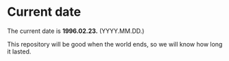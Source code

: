 # Current date

The current date is **1996.02.23.** (YYYY.MM.DD.)

This repository will be good when the world ends, so we will know how long it lasted.